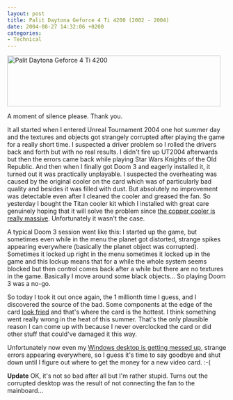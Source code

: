 ```yaml
---
layout: post
title: Palit Daytona Geforce 4 Ti 4200 (2002 - 2004)
date: 2004-08-27 14:32:06 +0200
categories:
- Technical
---
```

<img src="http://www.rusiczki.net/blog/blogpics/palit_daytona_small.jpg" width="490" height="117" border="0" alt="Palit Daytona Geforce 4 Ti 4200" class="image" />

A moment of silence please. Thank you.

It all started when I entered Unreal Tournament 2004 one hot summer day and the textures and objects got strangely corrupted after playing the game for a really short time. I suspected a driver problem so I rolled the drivers back and forth but with no real results. I didn't fire up UT2004 afterwards but then the errors came back while playing Star Wars Knights of the Old Republic. And then when I finally got Doom 3 and eagerly installed it, it turned out it was practically unplayable. I suspected the overheating was caused by the original cooler on the card which was of particularly bad quality and besides it was filled with dust. But absolutely no improvement was detectable even after I cleaned the cooler and greased the fan. So yesterday I bought the Titan cooler kit which I installed with great care genuinely hoping that it will solve the problem since <a href="http://www.rusiczki.net/blog/blogpics/palit_daytona.php" onclick="window.open('http://www.rusiczki.net/blog/blogpics/palit_daytona.php','popup','width=799,height=446,scrollbars=no,resizable=no,toolbar=no,directories=no,location=no,menubar=no,status=no,left=0,top=0'); return false">the copper cooler is really massive</a>. Unfortunately it wasn't the case.

A typical Doom 3 session went like this: I started up the game, but sometimes even while in the menu the planet got distorted, strange spikes appearing everywhere (basically the planet object was corrupted). Sometimes it locked up right in the menu sometimes it locked up in the game and this lockup means that for a while the whole system seems blocked but then control comes back after a while but there are no textures in the game. Basically I move around some black objects... So playing Doom 3 was a no-go.

So today I took it out once again, the 1 millionth time I guess, and I discovered the source of the bad. Some components at the edge of the card <a href="http://www.rusiczki.net/blog/blogpics/palit_daytona_fried_components.php" onclick="window.open('http://www.rusiczki.net/blog/blogpics/palit_daytona_fried_components.php','popup','width=860,height=716,scrollbars=no,resizable=no,toolbar=no,directories=no,location=no,menubar=no,status=no,left=0,top=0'); return false">look fried</a> and that's where the card is the hottest. I think something went really wrong in the heat of this summer. That's the only plausible reason I can come up with because I never overclocked the card or did other stuff that could've damaged it this way.

Unfortunately now even my <a href="http://www.rusiczki.net/blog/blogpics/palit_daytona_corrupted_desktop.php" onclick="window.open('http://www.rusiczki.net/blog/blogpics/palit_daytona_corrupted_desktop.php','popup','width=1152,height=837,scrollbars=no,resizable=no,toolbar=no,directories=no,location=no,menubar=no,status=no,left=0,top=0'); return false">Windows desktop is getting messed up</a>, strange errors appearing everywhere, so I guess it's time to say goodbye and shut down until I figure out where to get the money for a new video card. :-(

<b>Update</b> OK, it's not so bad after all but I'm rather stupid. Turns out the corrupted desktop was the result of not connecting the fan to the mainboard...
